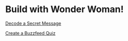 # Build with Wonder Woman!

[Decode a Secret Message](secret_message.md)

[Create a Buzzfeed Quiz](buzzfeed.md)
